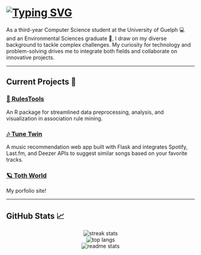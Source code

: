 # [![Typing SVG](https://readme-typing-svg.demolab.com?font=Sen&weight=600&size=37&letterSpacing=-1px&duration=7000&pause=1000&color=84B067&vCenter=true&width=555&height=52&lines=%F0%9F%8C%8E+Welcome+to+my+profile...+%F0%9F%8C%B1+%F0%9F%8C%99)](https://git.io/typing-svg)

As a third-year Computer Science student at the University of Guelph 💻 and an Environmental Sciences graduate 🌳, I draw on my diverse background to tackle complex challenges. My curiosity for technology and problem-solving drives me to integrate both fields and collaborate on innovative projects.

---

## Current Projects 🔭

### [🧬 RulesTools](https://github.com/nikolett0203)
An R package for streamlined data preprocessing, analysis, and visualization in association rule mining. 

### [🎶 Tune Twin](https://github.com/DaniellaToth05/tune-twin)
A music recommendation web app built with Flask and integrates Spotify, Last.fm, and Deezer APIs to suggest similar songs based on your favorite tracks.  

### [🪐 Toth World](https://www.nikoletttoth.com/)
My porfolio site!  

---

## GitHub Stats 📈

<div align="center">
  <img src="https://github-readme-streak-stats.herokuapp.com/?user=nikolett0203&count_private=true&theme=nord&border_radius=10" alt="streak stats" />
  <br/>
  <img src="https://github-readme-stats.vercel.app/api/top-langs/?username=nikolett0203&langs_count=8&layout=compact&theme=nord&border_radius=10" alt="top langs" />
  <br/>
  <img src="https://github-readme-stats.vercel.app/api?username=nikolett0203&count_private=true&show_icons=true&theme=nord&rank_icon=github&border_radius=10" alt="readme stats" />
</div>

<!-- ---

#### Technologies & Tools 🔧

- Languages: C, Python, R, Java, JavaScript
- Web Development: HTML, CSS, React
- Databases: PostgreSQL, MySQL
- Tools: Git, GitHub, VSCode, Slack, Trello -->